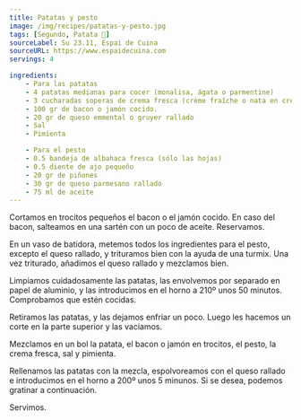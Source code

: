 ```yaml
---
title: Patatas y pesto
image: /img/recipes/patatas-y-pesto.jpg
tags: [Segundo, Patata 🥔]
sourceLabel: Su 23.11, Espai de Cuina
sourceURL: https://www.espaidecuina.com
servings: 4

ingredients:
    - Para las patatas
    - 4 patatas medianas para cocer (monalisa, ágata o parmentine)
    - 3 cucharadas soperas de crema fresca (crème fraîche o nata en crema)
    - 100 gr de bacon o jamón cocido.
    - 20 gr de queso emmental o gruyer rallado
    - Sal
    - Pimienta

    - Para el pesto
    - 0.5 bandeja de albahaca fresca (sólo las hojas)
    - 0.5 diente de ajo pequeño
    - 20 gr de piñones
    - 30 gr de queso parmesano rallado
    - 75 ml de aceite
---
```


Cortamos en trocitos pequeños el bacon o el jamón cocido. En caso del bacon,
salteamos en una sartén con un poco de aceite. Reservamos.

En un vaso de batidora, metemos todos los ingredientes para el pesto, excepto
el queso rallado, y trituramos bien con la ayuda de una turmix. Una vez
triturado, añadimos el queso rallado y mezclamos bien.

Limpiamos cuidadosamente las patatas, las envolvemos por separado en papel de
aluminio, y las introducimos en el horno a 210º unos 50 minutos. Comprobamos
que estén cocidas.

Retiramos las patatas, y las dejamos enfriar un poco. Luego les hacemos un
corte en la parte superior y las vaciamos.

Mezclamos en un bol la patata, el bacon o jamón en trocitos, el pesto, la crema
fresca, sal y pimienta.

Rellenamos las patatas con la mezcla, espolvoreamos con el queso rallado e
introducimos en el horno a 200º unos 5 minunos. Si se desea, podemos gratinar a
continuación.

Servimos.
